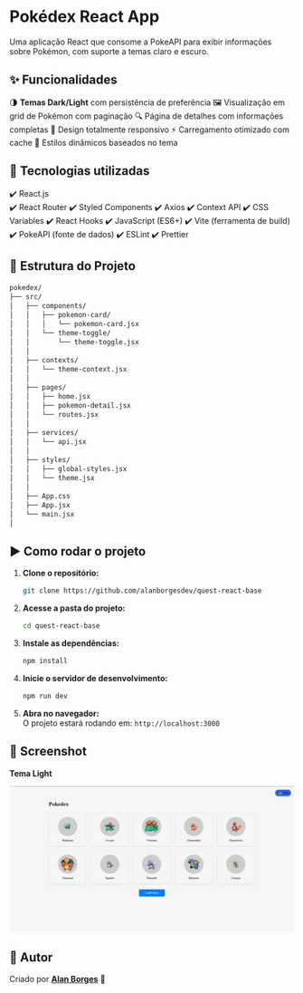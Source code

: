 # Pokédex React App

Uma aplicação React que consome a PokeAPI para exibir informações sobre Pokémon, com suporte a temas claro e escuro.

## ✨ Funcionalidades

🌗 **Temas Dark/Light** com persistência de preferência
🖼️ Visualização em grid de Pokémon com paginação
🔍 Página de detalhes com informações completas
📱 Design totalmente responsivo
⚡ Carregamento otimizado com cache
🎨 Estilos dinâmicos baseados no tema

## 🚀 Tecnologias utilizadas
✔️ React.js  
✔️ React Router 
✔️ Styled Components 
✔️ Axios 
✔️ Context API
✔️ CSS Variables
✔️ React Hooks
✔️ JavaScript (ES6+)
✔️ Vite (ferramenta de build)
✔️ PokeAPI (fonte de dados)
✔️ ESLint
✔️ Prettier

## 📁 Estrutura do Projeto

```
pokedex/
├── src/
│   ├── components/
│   │   ├── pokemon-card/
│   │   │   └── pokemon-card.jsx
│   │   └── theme-toggle/
│   │       └── theme-toggle.jsx
│   │
│   ├── contexts/
│   │   └── theme-context.jsx
│   │
│   ├── pages/
│   │   ├── home.jsx
│   │   ├── pokemon-detail.jsx
│   │   └── routes.jsx
│   │
│   ├── services/
│   │   └── api.jsx
│   │
│   ├── styles/
│   │   ├── global-styles.jsx
│   │   └── theme.jsx
│   │
│   ├── App.css
│   ├── App.jsx
│   └── main.jsx
│
```
## ▶️ Como rodar o projeto  

1. **Clone o repositório:**  
   ```bash
   git clone https://github.com/alanborgesdev/quest-react-base
   ```
2. **Acesse a pasta do projeto:**  
   ```bash
   cd quest-react-base
   ```
3. **Instale as dependências:**  
   ```bash
   npm install
   ```
4. **Inicie o servidor de desenvolvimento:**  
   ```bash
   npm run dev
   ```
5. **Abra no navegador:**  
   O projeto estará rodando em: `http://localhost:3000`

## 📸 Screenshot

**Tema Light**

![Preview do Pokedex](./src/images/preview.png)

## 💎 Autor

Criado por **[Alan Borges](https://github.com/alanborgesdev)** 🚀